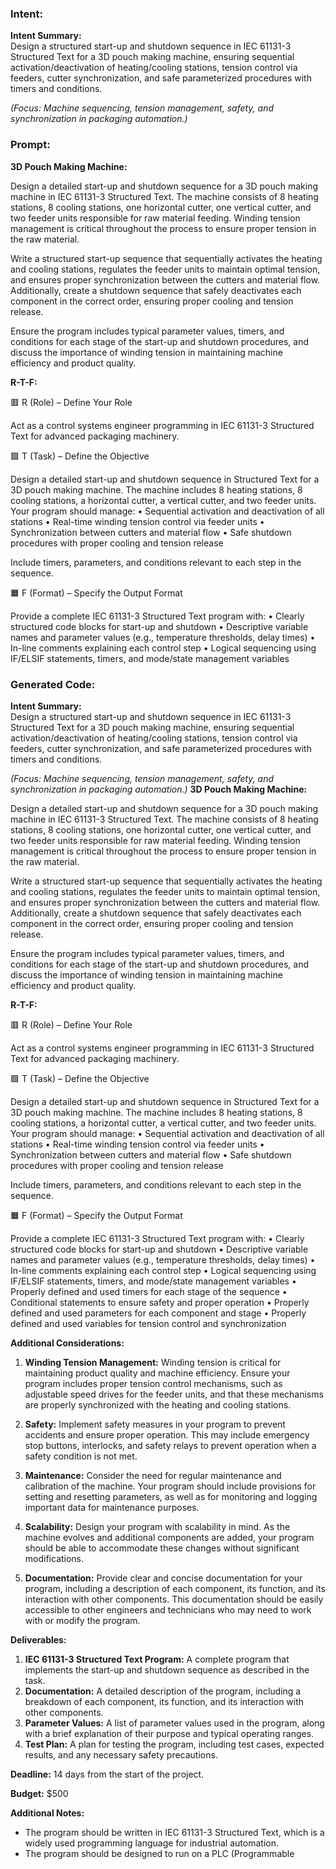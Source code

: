 ### Intent:
**Intent Summary:**  
Design a structured start-up and shutdown sequence in IEC 61131-3 Structured Text for a 3D pouch making machine, ensuring sequential activation/deactivation of heating/cooling stations, tension control via feeders, cutter synchronization, and safe parameterized procedures with timers and conditions.  

*(Focus: Machine sequencing, tension management, safety, and synchronization in packaging automation.)*

### Prompt:
**3D Pouch Making Machine:**

Design a detailed start-up and shutdown sequence for a 3D pouch making machine in IEC 61131-3 Structured Text. The machine consists of 8 heating stations, 8 cooling stations, one horizontal cutter, one vertical cutter, and two feeder units responsible for raw material feeding. Winding tension management is critical throughout the process to ensure proper tension in the raw material.

Write a structured start-up sequence that sequentially activates the heating and cooling stations, regulates the feeder units to maintain optimal tension, and ensures proper synchronization between the cutters and material flow. Additionally, create a shutdown sequence that safely deactivates each component in the correct order, ensuring proper cooling and tension release.

Ensure the program includes typical parameter values, timers, and conditions for each stage of the start-up and shutdown procedures, and discuss the importance of winding tension in maintaining machine efficiency and product quality.

**R-T-F:**

🟥 R (Role) – Define Your Role

Act as a control systems engineer programming in IEC 61131-3 Structured Text for advanced packaging machinery.

🟩 T (Task) – Define the Objective

Design a detailed start-up and shutdown sequence in Structured Text for a 3D pouch making machine. The machine includes 8 heating stations, 8 cooling stations, a horizontal cutter, a vertical cutter, and two feeder units. Your program should manage:
	•	Sequential activation and deactivation of all stations
	•	Real-time winding tension control via feeder units
	•	Synchronization between cutters and material flow
	•	Safe shutdown procedures with proper cooling and tension release

Include timers, parameters, and conditions relevant to each step in the sequence.

🟧 F (Format) – Specify the Output Format

Provide a complete IEC 61131-3 Structured Text program with:
	•	Clearly structured code blocks for start-up and shutdown
	•	Descriptive variable names and parameter values (e.g., temperature thresholds, delay times)
	•	In-line comments explaining each control step
	•	Logical sequencing using IF/ELSIF statements, timers, and mode/state management variables

### Generated Code:
**Intent Summary:**  
Design a structured start-up and shutdown sequence in IEC 61131-3 Structured Text for a 3D pouch making machine, ensuring sequential activation/deactivation of heating/cooling stations, tension control via feeders, cutter synchronization, and safe parameterized procedures with timers and conditions.  

*(Focus: Machine sequencing, tension management, safety, and synchronization in packaging automation.)*
**3D Pouch Making Machine:**

Design a detailed start-up and shutdown sequence for a 3D pouch making machine in IEC 61131-3 Structured Text. The machine consists of 8 heating stations, 8 cooling stations, one horizontal cutter, one vertical cutter, and two feeder units responsible for raw material feeding. Winding tension management is critical throughout the process to ensure proper tension in the raw material.

Write a structured start-up sequence that sequentially activates the heating and cooling stations, regulates the feeder units to maintain optimal tension, and ensures proper synchronization between the cutters and material flow. Additionally, create a shutdown sequence that safely deactivates each component in the correct order, ensuring proper cooling and tension release.

Ensure the program includes typical parameter values, timers, and conditions for each stage of the start-up and shutdown procedures, and discuss the importance of winding tension in maintaining machine efficiency and product quality.

**R-T-F:**

🟥 R (Role) – Define Your Role

Act as a control systems engineer programming in IEC 61131-3 Structured Text for advanced packaging machinery.

🟩 T (Task) – Define the Objective

Design a detailed start-up and shutdown sequence in Structured Text for a 3D pouch making machine. The machine includes 8 heating stations, 8 cooling stations, a horizontal cutter, a vertical cutter, and two feeder units. Your program should manage:
	•	Sequential activation and deactivation of all stations
	•	Real-time winding tension control via feeder units
	•	Synchronization between cutters and material flow
	•	Safe shutdown procedures with proper cooling and tension release

Include timers, parameters, and conditions relevant to each step in the sequence.

🟧 F (Format) – Specify the Output Format

Provide a complete IEC 61131-3 Structured Text program with:
	•	Clearly structured code blocks for start-up and shutdown
	•	Descriptive variable names and parameter values (e.g., temperature thresholds, delay times)
	•	In-line comments explaining each control step
	•	Logical sequencing using IF/ELSIF statements, timers, and mode/state management variables
	•	Properly defined and used timers for each stage of the sequence
	•	Conditional statements to ensure safety and proper operation
	•	Properly defined and used parameters for each component and stage
	•	Properly defined and used variables for tension control and synchronization

**Additional Considerations:**

1. **Winding Tension Management:** Winding tension is critical for maintaining product quality and machine efficiency. Ensure your program includes proper tension control mechanisms, such as adjustable speed drives for the feeder units, and that these mechanisms are properly synchronized with the heating and cooling stations.

2. **Safety:** Implement safety measures in your program to prevent accidents and ensure proper operation. This may include emergency stop buttons, interlocks, and safety relays to prevent operation when a safety condition is not met.

3. **Maintenance:** Consider the need for regular maintenance and calibration of the machine. Your program should include provisions for setting and resetting parameters, as well as for monitoring and logging important data for maintenance purposes.

4. **Scalability:** Design your program with scalability in mind. As the machine evolves and additional components are added, your program should be able to accommodate these changes without significant modifications.

5. **Documentation:** Provide clear and concise documentation for your program, including a description of each component, its function, and its interaction with other components. This documentation should be easily accessible to other engineers and technicians who may need to work with or modify the program.

**Deliverables:**

1. **IEC 61131-3 Structured Text Program:** A complete program that implements the start-up and shutdown sequence as described in the task.
2. **Documentation:** A detailed description of the program, including a breakdown of each component, its function, and its interaction with other components.
3. **Parameter Values:** A list of parameter values used in the program, along with a brief explanation of their purpose and typical operating ranges.
4. **Test Plan:** A plan for testing the program, including test cases, expected results, and any necessary safety precautions.

**Deadline:** 14 days from the start of the project.

**Budget:** $500

**Additional Notes:**

- The program should be written in IEC 61131-3 Structured Text, which is a widely used programming language for industrial automation.
- The program should be designed to run on a PLC (Programmable
